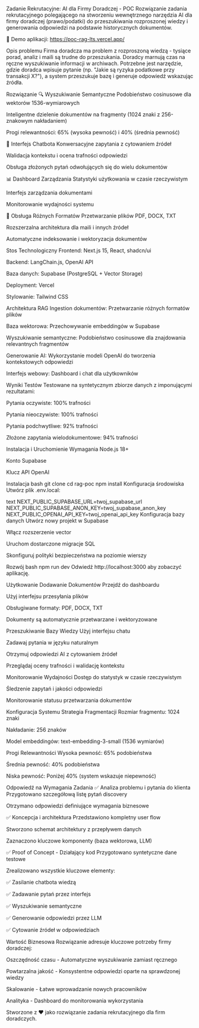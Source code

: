 Zadanie Rekrutacyjne: AI dla Firmy Doradczej - POC
Rozwiązanie zadania rekrutacyjnego polegającego na stworzeniu wewnętrznego narzędzia AI dla firmy doradczej (prawo/podatki) do przeszukiwania rozproszonej wiedzy i generowania odpowiedzi na podstawie historycznych dokumentów.

🚀 Demo aplikacji: https://poc-rag-lts.vercel.app/

Opis problemu
Firma doradcza ma problem z rozproszoną wiedzą - tysiące porad, analiz i maili są trudne do przeszukania. Doradcy marnują czas na ręczne wyszukiwanie informacji w archiwach. Potrzebne jest narzędzie, gdzie doradca wpisuje pytanie (np. "Jakie są ryzyka podatkowe przy transakcji X?"), a system przeszukuje bazę i generuje odpowiedź wskazując źródła.

Rozwiązanie
🔍 Wyszukiwanie Semantyczne
Podobieństwo cosinusowe dla wektorów 1536-wymiarowych

Inteligentne dzielenie dokumentów na fragmenty (1024 znaki z 256-znakowym nakładaniem)

Progi relewantności: 65% (wysoka pewność) i 40% (średnia pewność)

💬 Interfejs Chatbota
Konwersacyjne zapytania z cytowaniem źródeł

Walidacja kontekstu i ocena trafności odpowiedzi

Obsługa złożonych pytań odwołujących się do wielu dokumentów

📊 Dashboard Zarządzania
Statystyki użytkowania w czasie rzeczywistym

Interfejs zarządzania dokumentami

Monitorowanie wydajności systemu

📁 Obsługa Różnych Formatów
Przetwarzanie plików PDF, DOCX, TXT

Rozszerzalna architektura dla maili i innych źródeł

Automatyczne indeksowanie i wektoryzacja dokumentów

Stos Technologiczny
Frontend: Next.js 15, React, shadcn/ui

Backend: LangChain.js, OpenAI API

Baza danych: Supabase (PostgreSQL + Vector Storage)

Deployment: Vercel

Stylowanie: Tailwind CSS

Architektura RAG
Ingestion dokumentów: Przetwarzanie różnych formatów plików

Baza wektorowa: Przechowywanie embeddingów w Supabase

Wyszukiwanie semantyczne: Podobieństwo cosinusowe dla znajdowania relevantnych fragmentów

Generowanie AI: Wykorzystanie modeli OpenAI do tworzenia kontekstowych odpowiedzi

Interfejs webowy: Dashboard i chat dla użytkowników

Wyniki Testów
Testowane na syntetycznym zbiorze danych z imponującymi rezultatami:

Pytania oczywiste: 100% trafności

Pytania nieoczywiste: 100% trafności

Pytania podchwytliwe: 92% trafności

Złożone zapytania wielodokumentowe: 94% trafności

Instalacja i Uruchomienie
Wymagania
Node.js 18+

Konto Supabase

Klucz API OpenAI

Instalacja
bash
git clone <repository-url>
cd rag-poc
npm install
Konfiguracja środowiska
Utwórz plik .env.local:

text
NEXT_PUBLIC_SUPABASE_URL=twoj_supabase_url
NEXT_PUBLIC_SUPABASE_ANON_KEY=twoj_supabase_anon_key
NEXT_PUBLIC_OPENAI_API_KEY=twoj_openai_api_key
Konfiguracja bazy danych
Utwórz nowy projekt w Supabase

Włącz rozszerzenie vector

Uruchom dostarczone migracje SQL

Skonfiguruj polityki bezpieczeństwa na poziomie wierszy

Rozwój
bash
npm run dev
Odwiedź http://localhost:3000 aby zobaczyć aplikację.

Użytkowanie
Dodawanie Dokumentów
Przejdź do dashboardu

Użyj interfejsu przesyłania plików

Obsługiwane formaty: PDF, DOCX, TXT

Dokumenty są automatycznie przetwarzane i wektoryzowane

Przeszukiwanie Bazy Wiedzy
Użyj interfejsu chatu

Zadawaj pytania w języku naturalnym

Otrzymuj odpowiedzi AI z cytowaniem źródeł

Przeglądaj oceny trafności i walidację kontekstu

Monitorowanie Wydajności
Dostęp do statystyk w czasie rzeczywistym

Śledzenie zapytań i jakości odpowiedzi

Monitorowanie statusu przetwarzania dokumentów

Konfiguracja Systemu
Strategia Fragmentacji
Rozmiar fragmentu: 1024 znaki

Nakładanie: 256 znaków

Model embeddingów: text-embedding-3-small (1536 wymiarów)

Progi Relewantności
Wysoka pewność: 65% podobieństwa

Średnia pewność: 40% podobieństwa

Niska pewność: Poniżej 40% (system wskazuje niepewność)

Odpowiedź na Wymagania Zadania
✅ Analiza problemu i pytania do klienta
Przygotowano szczegółową listę pytań discovery

Otrzymano odpowiedzi definiujące wymagania biznesowe

✅ Koncepcja i architektura
Przedstawiono kompletny user flow

Stworzono schemat architektury z przepływem danych

Zaznaczono kluczowe komponenty (baza wektorowa, LLM)

✅ Proof of Concept - Działający kod
Przygotowano syntetyczne dane testowe

Zrealizowano wszystkie kluczowe elementy:

✅ Zasilanie chatbota wiedzą

✅ Zadawanie pytań przez interfejs

✅ Wyszukiwanie semantyczne

✅ Generowanie odpowiedzi przez LLM

✅ Cytowanie źródeł w odpowiedziach

Wartość Biznesowa
Rozwiązanie adresuje kluczowe potrzeby firmy doradczej:

Oszczędność czasu - Automatyczne wyszukiwanie zamiast ręcznego

Powtarzalna jakość - Konsystentne odpowiedzi oparte na sprawdzonej wiedzy

Skalowanie - Łatwe wprowadzanie nowych pracowników

Analityka - Dashboard do monitorowania wykorzystania

Stworzone z ❤️ jako rozwiązanie zadania rekrutacyjnego dla firm doradczych.